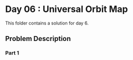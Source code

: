 # Day 06 : Universal Orbit Map

This folder contains a solution for day 6.

## Problem Description

### Part 1
